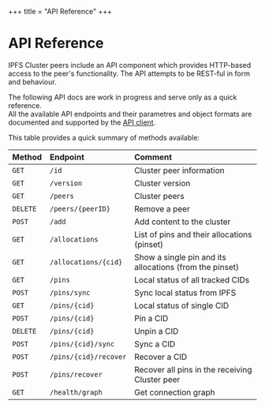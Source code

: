 +++
title = "API Reference"
+++

# API Reference

IPFS Cluster peers include an API component which provides HTTP-based access to the peer's functionality. The API attempts to be REST-ful in form and behaviour.

<div class="tipbox warning">The following API docs are work in progress and serve only as a quick reference.</div>

<div class="tipbox tip">All the available API endpoints and their parametres and object formats are documented and supported by the <a href="https://godoc.org/github.com/ipfs/ipfs-cluster/api/rest/client">API client</a>.</div>

This table provides a quick summary of methods available:

|Method      |Endpoint              |Comment                          |
|:-----------|:---------------------|:--------------------------------|
|`GET`       |`/id`                 |Cluster peer information         |
|`GET`       |`/version`            |Cluster version|
|`GET`       |`/peers`              |Cluster peers|
|`DELETE`    |`/peers/{peerID}`     |Remove a peer|
|`POST`      |`/add`                |Add content to the cluster|
|`GET`       |`/allocations`        |List of pins and their allocations (pinset)|
|`GET`       |`/allocations/{cid}`  |Show a single pin and its allocations (from the pinset)|
|`GET`       |`/pins`               |Local status of all tracked CIDs|
|`POST`      |`/pins/sync`          |Sync local status from IPFS|
|`GET`       |`/pins/{cid}`         |Local status of single CID|
|`POST`      |`/pins/{cid}`         |Pin a CID|
|`DELETE`    |`/pins/{cid}`         |Unpin a CID|
|`POST`      |`/pins/{cid}/sync`    |Sync a CID|
|`POST`      |`/pins/{cid}/recover` |Recover a CID|
|`POST`      |`/pins/recover`       |Recover all pins in the receiving Cluster peer|
|`GET`       |`/health/graph`       |  Get connection graph |
